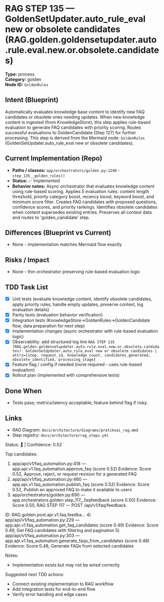 # RAG STEP 135 — GoldenSetUpdater.auto_rule_eval new or obsolete candidates (RAG.golden.goldensetupdater.auto.rule.eval.new.or.obsolete.candidates)

**Type:** process  
**Category:** golden  
**Node ID:** `GoldenRules`

## Intent (Blueprint)
Automatically evaluates knowledge base content to identify new FAQ candidates or obsolete ones needing updates. When new knowledge content is ingested (from KnowledgeStore), this step applies rule-based evaluation to generate FAQ candidates with priority scoring. Routes successful evaluations to GoldenCandidate (Step 127) for further processing. This step is derived from the Mermaid node: `GoldenRules` (GoldenSetUpdater.auto_rule_eval new or obsolete candidates).

## Current Implementation (Repo)
- **Paths / classes:** `app/orchestrators/golden.py:1240` - `step_135__golden_rules()`
- **Status:** ✅ Implemented
- **Behavior notes:** Async orchestrator that evaluates knowledge content using rule-based scoring. Applies 5 evaluation rules: content length threshold, priority category boost, recency boost, keyword boost, and minimum score filter. Creates FAQ candidates with proposed questions, confidence scores, and priority rankings. Identifies obsolete candidates when content supersedes existing entries. Preserves all context data and routes to 'golden_candidate' step.

## Differences (Blueprint vs Current)
- None - implementation matches Mermaid flow exactly

## Risks / Impact
- None - thin orchestrator preserving rule-based evaluation logic

## TDD Task List
- [x] Unit tests (evaluate knowledge content, identify obsolete candidates, apply priority rules, handle empty updates, preserve context, log evaluation details)
- [x] Parity tests (evaluation behavior verification)
- [x] Integration tests (KnowledgeStore→GoldenRules→GoldenCandidate flow, data preparation for next step)
- [x] Implementation changes (async orchestrator with rule-based evaluation logic)
- [x] Observability: add structured log line
  `RAG STEP 135 (RAG.golden.goldensetupdater.auto.rule.eval.new.or.obsolete.candidates): GoldenSetUpdater.auto_rule_eval new or obsolete candidates | attrs={step, request_id, knowledge_count, candidates_generated, obsolete_identified, processing_stage}`
- [x] Feature flag / config if needed (none required - uses rule-based evaluation)
- [x] Rollout plan (implemented with comprehensive tests)

## Done When
- Tests pass; metrics/latency acceptable; feature behind flag if risky.

## Links
- RAG Diagram: `docs/architecture/diagrams/pratikoai_rag.mmd`
- Step registry: `docs/architecture/rag_steps.yml`


<!-- AUTO-AUDIT:BEGIN -->
Status: 🔌  |  Confidence: 0.52

Top candidates:
1) app/api/v1/faq_automation.py:418 — app.api.v1.faq_automation.approve_faq (score 0.52)
   Evidence: Score 0.52, Approve, reject, or request revision for a generated FAQ
2) app/api/v1/faq_automation.py:460 — app.api.v1.faq_automation.publish_faq (score 0.52)
   Evidence: Score 0.52, Publish an approved FAQ to make it available to users
3) app/orchestrators/golden.py:690 — app.orchestrators.golden.step_117__faqfeedback (score 0.50)
   Evidence: Score 0.50, RAG STEP 117 — POST /api/v1/faq/feedback.

ID: RAG.golden.post.api.v1.faq.feedba...
4) app/api/v1/faq_automation.py:229 — app.api.v1.faq_automation.get_faq_candidates (score 0.49)
   Evidence: Score 0.49, Get FAQ candidates with filtering and pagination
5) app/api/v1/faq_automation.py:303 — app.api.v1.faq_automation.generate_faqs_from_candidates (score 0.48)
   Evidence: Score 0.48, Generate FAQs from selected candidates

Notes:
- Implementation exists but may not be wired correctly

Suggested next TDD actions:
- Connect existing implementation to RAG workflow
- Add integration tests for end-to-end flow
- Verify error handling and edge cases
<!-- AUTO-AUDIT:END -->